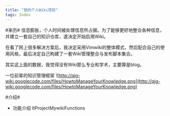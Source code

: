 ```yaml
---
title: "我的个人Wiki项目"
tags: Index
---
```





#来历#
信息膨胀，个人时间被处理信息所占据。为了能够更好地整合各种信息，并建立一套自己的知识仓库，遂决定开始启用Wiki。

在看了网上很多解决方案后，我决定采用Vimwiki的整体模式，然后配合自己的使用风格，最后决定自己构建了一套Wiki管理整合与发布脚本集合。

其实这上面的数据，我觉得没有Wiki那么专业和学术，主要算是blog。

一位前辈的知识管理框架
![http://qjg-wiki.googlecode.com/files/HowtoManageYourKnowledge.png](http://qjg-wiki.googlecode.com/files/HowtoManageYourKnowledge.png)

#介绍#
  * 功能介绍 ItProjectMywikiFunctions
